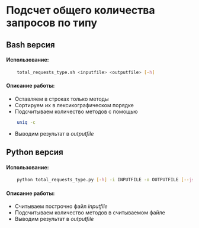 # Подсчет общего количества запросов по типу

## Bash версия
#### Использование:
```Bash
    total_requests_type.sh <inputfile> <outputfile> [-h]
```
#### Описание работы:
* Оставляем в строках только методы
* Сортируем их в лексикографическом порядке
* Подсчитываем количество методов с помощью
```Bash
    uniq -c
```
* Выводим результат в *outputfile*

## Python версия
#### Использование:
```Bash
    python total_requests_type.py [-h] -i INPUTFILE -o OUTPUTFILE [--json]
```

#### Описание работы:
* Считываем построчно файл *inputfile*
* Подсчитываем количество методов в считываемом файле
* Выводим результат в *outputfile*